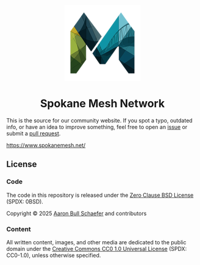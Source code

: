 <p align="center">
  <img width="200" src="https://raw.githubusercontent.com/EarthmanMuons/spokanemesh-net/refs/heads/main/src/img/spokanemeshnet.webp" alt="Spokane Mesh Network">
</p>

<h1 align="center">Spokane Mesh Network</h1>

This is the source for our community website. If you spot a typo, outdated info,
or have an idea to improve something, feel free to open an [issue][] or submit a
[pull request][].

<https://www.spokanemesh.net/>

[issue]: https://github.com/EarthmanMuons/spokanemesh-net/issues
[pull request]: https://github.com/EarthmanMuons/spokanemesh-net/pulls

## License

### Code

The code in this repository is released under the [Zero Clause BSD
License][LICENSE] (SPDX: 0BSD).

Copyright &copy; 2025 [Aaron Bull Schaefer][EMAIL] and contributors

[LICENSE]: https://github.com/EarthmanMuons/spokanemesh-net/blob/main/LICENSE
[EMAIL]: mailto:aaron@elasticdog.com

### Content

All written content, images, and other media are dedicated to the public domain
under the [Creative Commons CC0 1.0 Universal License][CC0] (SPDX: CC0-1.0),
unless otherwise specified.

[CC0]: https://creativecommons.org/publicdomain/zero/1.0/
